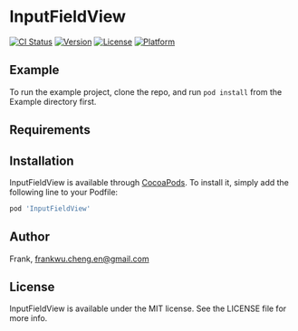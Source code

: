 # InputFieldView

[![CI Status](https://img.shields.io/travis/Frank/InputFieldView.svg?style=flat)](https://travis-ci.org/Frank/InputFieldView)
[![Version](https://img.shields.io/cocoapods/v/InputFieldView.svg?style=flat)](https://cocoapods.org/pods/InputFieldView)
[![License](https://img.shields.io/cocoapods/l/InputFieldView.svg?style=flat)](https://cocoapods.org/pods/InputFieldView)
[![Platform](https://img.shields.io/cocoapods/p/InputFieldView.svg?style=flat)](https://cocoapods.org/pods/InputFieldView)

## Example

To run the example project, clone the repo, and run `pod install` from the Example directory first.

## Requirements

## Installation

InputFieldView is available through [CocoaPods](https://cocoapods.org). To install
it, simply add the following line to your Podfile:

```ruby
pod 'InputFieldView'
```

## Author

Frank, frankwu.cheng.en@gmail.com

## License

InputFieldView is available under the MIT license. See the LICENSE file for more info.
